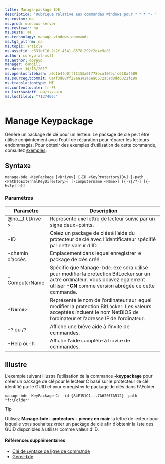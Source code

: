 ```yaml
---
title: Manage-package BDE
description: 'Rubrique relative aux commandes Windows pour * * * *- '
ms.custom: na
ms.prod: windows-server
ms.reviewer: na
ms.suite: na
ms.technology: manage-windows-commands
ms.tgt_pltfrm: na
ms.topic: article
ms.assetid: c631ef10-2a2f-4541-8578-292f2d4e9e80
author: coreyp-at-msft
ms.author: coreyp
manager: dongill
ms.date: 10/16/2017
ms.openlocfilehash: a0a1b4fd0fff1153a0f778eca105ecfc618a4689
ms.sourcegitcommit: 6aff3d88ff22ea141a6ea6572a5ad8dd6321f199
ms.translationtype: MT
ms.contentlocale: fr-FR
ms.lasthandoff: 09/27/2019
ms.locfileid: "71374053"
---
```

# <a name="manage-bde-keypackage"></a>Manage Keypackage



Génère un package de clé pour un lecteur. Le package de clé peut être utilisé conjointement avec l’outil de réparation pour réparer les lecteurs endommagés. Pour obtenir des exemples d’utilisation de cette commande, consultez [exemples](#BKMK_Examples).

## <a name="syntax"></a>Syntaxe

```
manage-bde -KeyPackage [<Drive>] [-ID <KeyProtectoryID>] [-path <PathToExternalKeyDirectory>] [-computername <Name>] [{-?|/?}] [{-help|-h}]
```

### <a name="parameters"></a>Paramètres

|Paramètre|Description|
|---------|-----------|
|@no__t 0Drive >|Représente une lettre de lecteur suivie par un signe deux-points.|
|-ID|Créez un package de clés à l’aide du protecteur de clé avec l’identificateur spécifié par cette valeur d’ID.|
|-chemin d’accès|Emplacement dans lequel enregistrer le package de clés créé.|
|-ComputerName|Spécifie que Manage-bde. exe sera utilisé pour modifier la protection BitLocker sur un autre ordinateur. Vous pouvez également utiliser **-CN** comme version abrégée de cette commande.|
|\<Name>|Représente le nom de l’ordinateur sur lequel modifier la protection BitLocker. Les valeurs acceptées incluent le nom NetBIOS de l’ordinateur et l’adresse IP de l’ordinateur.|
|-? ou /?|Affiche une brève aide à l’invite de commandes.|
|-Help ou-h|Affiche l’aide complète à l’invite de commandes.|

## <a name="BKMK_Examples"></a>Illustre

L’exemple suivant illustre l’utilisation de la commande **-keypackage** pour créer un package de clé pour le lecteur C basé sur le protecteur de clé identifié par le GUID et pour enregistrer le package de clés dans F:\Folder.
```
manage-bde -KeyPackage C: -id {84E151C1...7A62067A512} -path "f:\Folder"
```

> [!TIP]
> Utilisez **Manage-bde – protectors – prenez en main** la lettre de lecteur pour laquelle vous souhaitez créer un package de clé afin d’obtenir la liste des GUID disponibles à utiliser comme valeur d’ID.

#### <a name="additional-references"></a>Références supplémentaires

-   [Clé de syntaxe de ligne de commande](command-line-syntax-key.md)
-   [Gérer-bde](manage-bde.md)